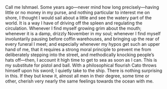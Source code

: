 Call me Ishmael.
Some years ago—never mind how long precisely—having little or no money in my purse, and nothing particular to interest me on shore, I thought I would sail about a little and see the watery part of the world.
It is a way I have of driving off the spleen and regulating the circulation.
Whenever I find myself growing grim about the mouth; whenever it is a damp, drizzly November in my soul; whenever I find myself involuntarily pausing before coffin warehouses, and bringing up the rear of every funeral I meet; and especially whenever my hypos get such an upper hand of me, that it requires a strong moral principle to prevent me from deliberately stepping into the street, and methodically knocking people’s hats off—then, I account it high time to get to sea as soon as I can.
This is my substitute for pistol and ball.
With a philosophical flourish Cato throws himself upon his sword; I quietly take to the ship.
There is nothing surprising in this.
If they but knew it, almost all men in their degree, some time or other, cherish very nearly the same feelings towards the ocean with me.

